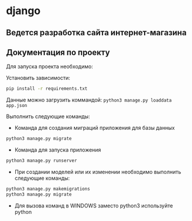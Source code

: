 # django

## Ведется разработка сайта интернет-магазина




## Документация по проекту

Для запуска проекта необходимо:

Установить зависимости:
```bash
pip install -r requirements.txt
```
Данные можно загрузить коммандой: `python3 manage.py loaddata app.json`

Выполнить следующие команды:

* Команда для создания миграций приложения для базы данных
```bash
python3 manage.py migrate
```

* Команда для запуска приложения
```bash
python3 manage.py runserver
```

* При создании моделей или их изменении необходимо выполнить следующие команды:
```bash
python3 manage.py makemigrations
python3 manage.py migrate
```
* Для вызова команд в WINDOWS заместо python3 используйте python
